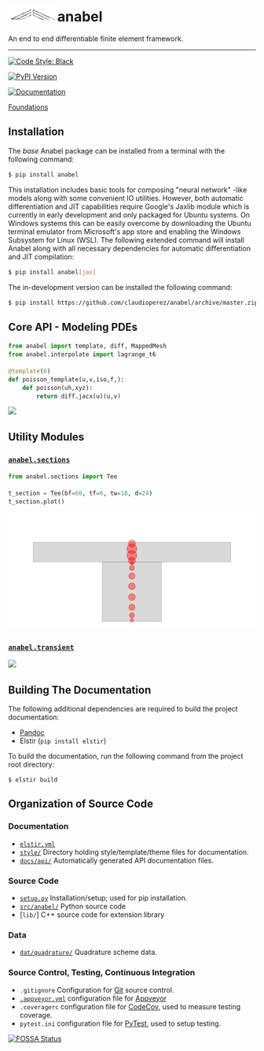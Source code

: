 
<h1><img src="docs/img/emtec-4.png" alt="" width=100></img>anabel</h1>

An end to end differentiable finite element framework.

-------------------------------------

[![Code Style: Black][black-shield]]()
<!-- ![Build status][build-img] -->
[![PyPI Version][pypi-v-image]][pypi-v-link]
<!-- [![Commits since latest release][gh-image]][gh-link] -->
<!-- [![Github All Releases](https://img.shields.io/tokei/lines/github/claudioperez/anabel?style=plastic)]() -->
[![Documentation](https://img.shields.io/badge/documentation-blue)](https://claudioperez.github.io/anabel/)

[Foundations](claudioperez.github.io/anabel/guides/foundations)

## Installation

The *base* Anabel package can be installed from a terminal with the following command:

```bash
$ pip install anabel
```

This installation includes basic tools for composing "neural network" -like models along with some convenient IO utilities. However, both automatic differentiation and JIT capabilities require Google's Jaxlib module which is currently in early development and only packaged for Ubuntu systems. On Windows systems this can be easily overcome by downloading the Ubuntu terminal emulator from Microsoft's app store and enabling the Windows Subsystem for Linux (WSL). The following extended command will install Anabel along with all necessary dependencies for automatic differentiation and JIT compilation:

```bash
$ pip install anabel[jax]
```

The in-development version can be installed the following command:

```bash
$ pip install https://github.com/claudioperez/anabel/archive/master.zip
```

## Core API - Modeling PDEs 

```python
from anabel import template, diff, MappedMesh
from anabel.interpolate import lagrange_t6

@template(6)
def poisson_template(u,v,iso,f,):
    def poisson(uh,xyz):
        return diff.jacx(u)(u,v)
```

![](docs/img/poisson_2d.png)

## Utility Modules

### [`anabel.sections`]()

```python
from anabel.sections import Tee

t_section = Tee(bf=60, tf=6, tw=18, d=24)
t_section.plot()
```

![](docs/img/sections/main.svg)

### [`anabel.transient`]()

![](docs/img/transient/main.svg)


## Building The Documentation

The following additional dependencies are required to build the project documentation:

- [Pandoc](https://pandoc.org/)
- Elstir (`pip install elstir`)

To build the documentation, run the following command from the project root directory:

```shell
$ elstir build
```

## Organization of Source Code


### Documentation
- [`elstir.yml`]
- [`style/`] Directory holding style/template/theme files for documentation.
- [`docs/api/`] Automatically generated API documentation files.

### Source Code
- [`setup.py`] Installation/setup; used for pip installation.
- [`src/anabel/`] Python source code
- [`lib/`] C++ source code for extension library

### Data
- [`dat/quadrature/`] Quadrature scheme data.

### Source Control, Testing, Continuous Integration
- `.gitignore` Configuration for [Git]() source control.
- [`.appveyor.yml`] configuration file for [Appveyor](https://www.appveyor.com/)
- `.coveragerc` configuration file for [CodeCov](https://codecov.io/), used to measure testing coverage.
- `pytest.ini` configuration file for [PyTest](), used to setup testing.


<!-- Links to project folders -->
[`dat/quadrature/`]: ./dat/quadrature/
[`docs/api/`]: ./docs/api/
[`src/anabel/`]: ./src/anabel/
[`elstir.yml`]: ./elstir.yml
[`style/`]: ./style/
[`setup.py`]: ./setup.py
[`.appveyor.yml`]: ./.appveyor.yml


<!-- Links for badges -->
[black-shield]: https://img.shields.io/badge/code%20style-black-000000.svg

[pypi-v-image]: https://img.shields.io/pypi/v/anabel.svg
[pypi-v-link]: https://pypi.org/project/anabel/

[gh-link]: https://github.com/claudioperez/anabel/compare/0.0.3...master
[gh-image]: https://img.shields.io/github/commits-since/claudioperez/anabel/0.0.3?style=social

[build-img]: https://ci.appveyor.com/api/projects/status/github/claudioperez/anabel?branch=master&svg=true

[![FOSSA Status](https://app.fossa.com/api/projects/git%2Bgithub.com%claudioperez%2Fanabel.svg?type=large)](https://app.fossa.com/projects/git%2Bgithub.com%claudioperez%2Fanabel?ref=badge_large)

